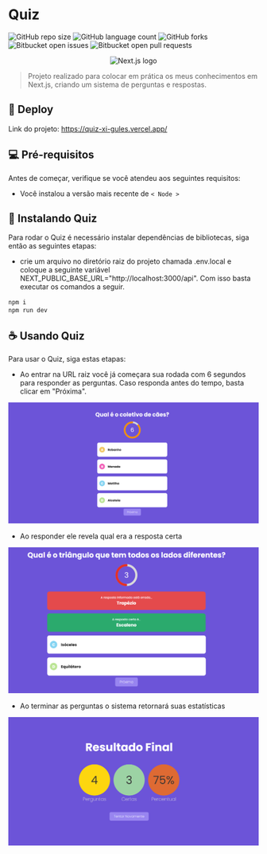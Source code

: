 # Quiz

![GitHub repo size](https://img.shields.io/github/repo-size/dauid64/quiz?style=for-the-badge)
![GitHub language count](https://img.shields.io/github/languages/count/dauid64/quiz?style=for-the-badge)
![GitHub forks](https://img.shields.io/github/forks/dauid64/quiz?style=for-the-badge)
![Bitbucket open issues](https://img.shields.io/bitbucket/issues/dauid64/quiz?style=for-the-badge)
![Bitbucket open pull requests](https://img.shields.io/bitbucket/pr-raw/dauid64/quiz?style=for-the-badge)

<p align="center">
    <img src="https://github.com/dauid64/porta_premiada/assets/94979678/f216fb7a-589c-405a-9c72-2bde1866327c" alt="Next.js logo">
</p>


> Projeto realizado para colocar em prática os meus conhecimentos em Next.js, criando um sistema de perguntas e respostas.

## 📍 Deploy

Link do projeto: https://quiz-xi-gules.vercel.app/

## 💻 Pré-requisitos

Antes de começar, verifique se você atendeu aos seguintes requisitos:

- Você instalou a versão mais recente de `< Node >`

## 🚀 Instalando Quiz

Para rodar o Quiz é necessário instalar dependências de bibliotecas, siga então as seguintes etapas:

* crie um arquivo no diretório raiz do projeto chamada .env.local e coloque a seguinte variável NEXT_PUBLIC_BASE_URL="http://localhost:3000/api". Com isso basta executar os comandos a seguir.

```
npm i
npm run dev
```

## ☕ Usando Quiz

Para usar o Quiz, siga estas etapas:

* Ao entrar na URL raiz você já começara sua rodada com 6 segundos para responder as perguntas. Caso responda antes do tempo, basta clicar em "Próxima".

![Página inicial](public/readme/pagina_inicial.png)

* Ao responder ele revela qual era a resposta certa

![Revelando Resposta](public/readme/revelando_resposta.png)

* Ao terminar as perguntas o sistema retornará suas estatísticas

![Página resultado](public/readme/resultado.png)